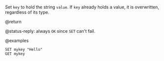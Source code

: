 Set `key` to hold the string `value`.
If `key` already holds a value, it is overwritten, regardless of its type.

@return

@status-reply: always `OK` since `SET` can't fail.

@examples

```cli
SET mykey "Hello"
GET mykey
```
